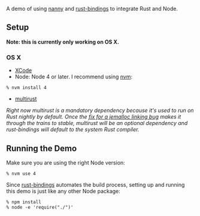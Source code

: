 A demo of using [nanny](http://github.com/dherman/nanny) and [rust-bindings](http://github.com/dherman/rust-bindings) to integrate Rust and Node.

## Setup

**Note: this is currently only working on OS X.**

### OS X

* [XCode](https://developer.apple.com/xcode/download/)
* Node: Node 4 or later. I recommend using [nvm](https://github.com/creationix/nvm#install-script):

```
% nvm install 4
```

* [multirust](https://github.com/brson/multirust#quick-installation)

*Right now multirust is a mandatory dependency because it's used to run on Rust nightly by default. Once the [fix for a jemalloc linking bug](https://github.com/rust-lang/rust/pull/27400) makes it through the trains to stable, multirust will be an optional dependency and rust-bindings will default to the system Rust compiler.*

## Running the Demo

Make sure you are using the right Node version:

```
% nvm use 4
```

Since [rust-bindings](http://github.com/dherman/rust-bindings) automates the build process, setting up and running this demo is just like any other Node package:

```
% npm install
% node -e 'require("./")'
```
